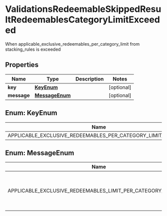 

# ValidationsRedeemableSkippedResultRedeemablesCategoryLimitExceeded

When applicable_exclusive_redeemables_per_category_limit from stacking_rules is exceeded

## Properties

| Name | Type | Description | Notes |
|------------ | ------------- | ------------- | -------------|
|**key** | [**KeyEnum**](#KeyEnum) |  |  [optional] |
|**message** | [**MessageEnum**](#MessageEnum) |  |  [optional] |



## Enum: KeyEnum

| Name | Value |
|---- | -----|
| APPLICABLE_EXCLUSIVE_REDEEMABLES_PER_CATEGORY_LIMIT_EXCEEDED | &quot;applicable_exclusive_redeemables_per_category_limit_exceeded&quot; |



## Enum: MessageEnum

| Name | Value |
|---- | -----|
| APPLICABLE_EXCLUSIVE_REDEEMABLES_LIMIT_PER_CATEGORY_EXCEEDED | &quot;Applicable exclusive redeemables limit per category exceeded&quot; |



